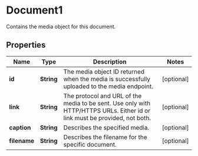 

# Document1

Contains the media object for this document.

## Properties

| Name | Type | Description | Notes |
|------------ | ------------- | ------------- | -------------|
|**id** | **String** | The media object ID returned when the media is successfully uploaded to the media endpoint. |  [optional] |
|**link** | **String** | The protocol and URL of the media to be sent. Use only with HTTP/HTTPS URLs. Either id or link must be provided, not both. |  [optional] |
|**caption** | **String** | Describes the specified media. |  [optional] |
|**filename** | **String** | Describes the filename for the specific document. |  [optional] |



